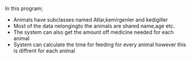 <p>In this program;</p>
  <ul>
    <li>Animals have subclasses named Atlar,kemirgenler and kedigiller</li>
   <li>Most of the data nelongingto the animals are shared name,age etc.</li>
   <li>The system can also get the amount off medicine needed for each animal</li>
   <li>System can calculate the time for feeding for every animal however this is diffrent for each animal</li>
 </ul>
